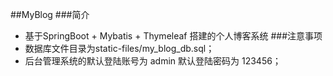 ##MyBlog
###简介
- 基于SpringBoot + Mybatis + Thymeleaf 搭建的个人博客系统
###注意事项
- 数据库文件目录为static-files/my_blog_db.sql；
- 后台管理系统的默认登陆账号为 admin 默认登陆密码为 123456；
